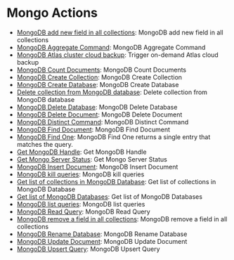 
# Mongo Actions
* [MongoDB add new field in all collections](https://github.com/unskript/Awesome-CloudOps-Automation/tree/master/Mongo/legos/mongodb_add_new_field_in_collections/README.md): MongoDB add new field in all collections
* [MongoDB Aggregate Command](https://github.com/unskript/Awesome-CloudOps-Automation/tree/master/Mongo/legos/mongodb_aggregate_command/README.md): MongoDB Aggregate Command
* [MongoDB Atlas cluster cloud backup](https://github.com/unskript/Awesome-CloudOps-Automation/tree/master/Mongo/legos/mongodb_atlas_cluster_backup/README.md): Trigger on-demand Atlas cloud backup
* [MongoDB Count Documents](https://github.com/unskript/Awesome-CloudOps-Automation/tree/master/Mongo/legos/mongodb_count_documents/README.md): MongoDB Count Documents
* [MongoDB Create Collection](https://github.com/unskript/Awesome-CloudOps-Automation/tree/master/Mongo/legos/mongodb_create_collection/README.md): MongoDB Create Collection
* [MongoDB Create Database](https://github.com/unskript/Awesome-CloudOps-Automation/tree/master/Mongo/legos/mongodb_create_database/README.md): MongoDB Create Database
* [Delete collection from MongoDB database](https://github.com/unskript/Awesome-CloudOps-Automation/tree/master/Mongo/legos/mongodb_delete_collection/README.md): Delete collection from MongoDB database
* [MongoDB Delete Database](https://github.com/unskript/Awesome-CloudOps-Automation/tree/master/Mongo/legos/mongodb_delete_database/README.md): MongoDB Delete Database
* [MongoDB Delete Document](https://github.com/unskript/Awesome-CloudOps-Automation/tree/master/Mongo/legos/mongodb_delete_document/README.md): MongoDB Delete Document
* [MongoDB Distinct Command](https://github.com/unskript/Awesome-CloudOps-Automation/tree/master/Mongo/legos/mongodb_distinct_command/README.md): MongoDB Distinct Command
* [MongoDB Find Document](https://github.com/unskript/Awesome-CloudOps-Automation/tree/master/Mongo/legos/mongodb_find_document/README.md): MongoDB Find Document
* [MongoDB Find One](https://github.com/unskript/Awesome-CloudOps-Automation/tree/master/Mongo/legos/mongodb_find_one/README.md): MongoDB Find One returns a single entry that matches the query.
* [Get MongoDB Handle](https://github.com/unskript/Awesome-CloudOps-Automation/tree/master/Mongo/legos/mongodb_get_handle/README.md): Get MongoDB Handle
* [Get Mongo Server Status](https://github.com/unskript/Awesome-CloudOps-Automation/tree/master/Mongo/legos/mongodb_get_server_status/README.md): Get Mongo Server Status
* [MongoDB Insert Document](https://github.com/unskript/Awesome-CloudOps-Automation/tree/master/Mongo/legos/mongodb_insert_document/README.md): MongoDB Insert Document
* [MongoDB kill queries](https://github.com/unskript/Awesome-CloudOps-Automation/tree/master/Mongo/legos/mongodb_kill_queries/README.md): MongoDB kill queries
* [Get list of collections in MongoDB Database](https://github.com/unskript/Awesome-CloudOps-Automation/tree/master/Mongo/legos/mongodb_list_collections/README.md): Get list of collections in MongoDB Database
* [Get list of MongoDB Databases](https://github.com/unskript/Awesome-CloudOps-Automation/tree/master/Mongo/legos/mongodb_list_databases/README.md): Get list of MongoDB Databases
* [MongoDB list queries](https://github.com/unskript/Awesome-CloudOps-Automation/tree/master/Mongo/legos/mongodb_list_queries/README.md): MongoDB list queries
* [MongoDB Read Query](https://github.com/unskript/Awesome-CloudOps-Automation/tree/master/Mongo/legos/mongodb_read_query/README.md): MongoDB Read Query
* [MongoDB remove a field in all collections](https://github.com/unskript/Awesome-CloudOps-Automation/tree/master/Mongo/legos/mongodb_remove_field_in_collections/README.md): MongoDB remove a field in all collections
* [MongoDB Rename Database](https://github.com/unskript/Awesome-CloudOps-Automation/tree/master/Mongo/legos/mongodb_rename_database/README.md): MongoDB Rename Database
* [MongoDB Update Document](https://github.com/unskript/Awesome-CloudOps-Automation/tree/master/Mongo/legos/mongodb_update_document/README.md): MongoDB Update Document
* [MongoDB Upsert Query](https://github.com/unskript/Awesome-CloudOps-Automation/tree/master/Mongo/legos/mongodb_write_query/README.md): MongoDB Upsert Query
